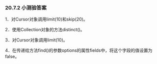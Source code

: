 ### 20.7.2 小测验答案

1．对Cursor对象调用limit(10)和skip(20)。

2．使用Collection对象的方法distinct()。

3．对Cursor对象调用limit(10)。

4．在传递给方法find()的参数options的属性fields中，将这个字段的值设置为false。

